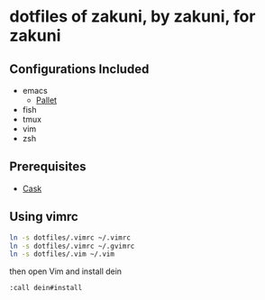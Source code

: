 dotfiles of zakuni, by zakuni, for zakuni
===

## Configurations Included
 - emacs
   - [Pallet](https://github.com/rdallasgray/pallet)
 - fish
 - tmux
 - vim
 - zsh

## Prerequisites
 - [Cask](https://github.com/cask/cask)

## Using vimrc 

  ```sh
  ln -s dotfiles/.vimrc ~/.vimrc
  ln -s dotfiles/.vimrc ~/.gvimrc
  ln -s dotfiles/.vim ~/.vim
  ```

then open Vim and install dein

  ```vim
  :call dein#install
  ```
